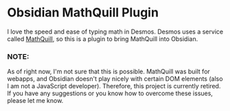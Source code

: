 # Obsidian MathQuill Plugin
I love the speed and ease of typing math in Desmos. Desmos uses a service called [MathQuill](mathquill.com), so this is a plugin to bring MathQuill into Obsidian.

### NOTE:

As of right now, I'm not sure that this is possible. MathQuill was built for webapps, and Obsidian doesn't play nicely with certain DOM elements (also I am not a JavaScript developer). Therefore, this project is currently retired. If you have any suggestions or you know how to overcome these issues, please let me know.